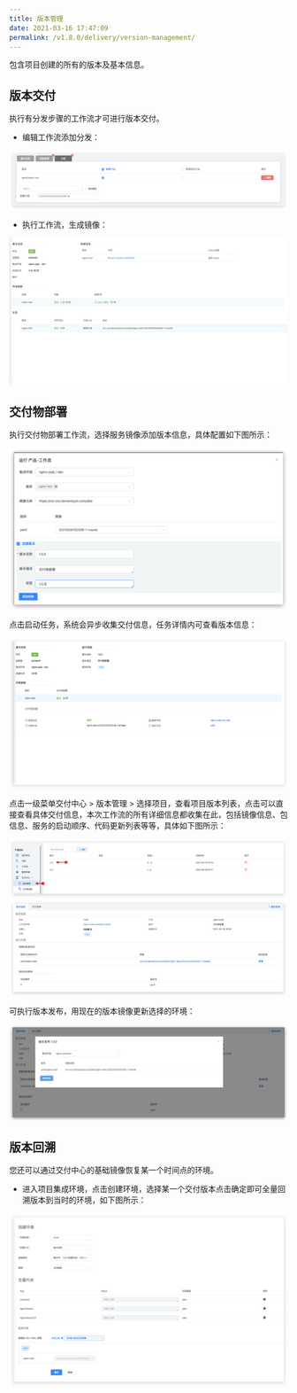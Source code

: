 ```yaml
---
title: 版本管理
date: 2021-03-16 17:47:09
permalink: /v1.8.0/delivery/version-management/
---
```


包含项目创建的所有的版本及基本信息。

## 版本交付

执行有分发步骤的工作流才可进行版本交付。

- 编辑工作流添加分发：

![版本交付](./_images/version_createDelivery.png '版本交付')

- 执行工作流，生成镜像：

![版本交付](./_images/version_createDelivery01.png '版本交付')

## 交付物部署

执行交付物部署工作流，选择服务镜像添加版本信息，具体配置如下图所示：

![版本交付](./_images/version_createDelivery02.png '版本交付')

点击启动任务，系统会异步收集交付信息，任务详情内可查看版本信息：

![版本交付](./_images/version_createDelivery03.png '版本交付')

点击一级菜单交付中心 > 版本管理 > 选择项目，查看项目版本列表，点击可以直接查看具体交付信息，本次工作流的所有详细信息都收集在此，包括镜像信息、包信息、服务的启动顺序、代码更新列表等等，具体如下图所示：

![版本交付](./_images/version_createDelivery004.png '版本交付')
![版本交付](./_images/version_createDelivery04.png '版本交付')

可执行版本发布，用现在的版本镜像更新选择的环境：

![版本交付](./_images/version_createDelivery05.png '版本交付')


## 版本回溯

您还可以通过交付中心的基础镜像恢复某一个时间点的环境。

- 进入项目集成环境，点击创建环境，选择某一个交付版本点击确定即可全量回溯版本到当时的环境，如下图所示：

![版本交付](./_images/version_select.png '版本交付')


